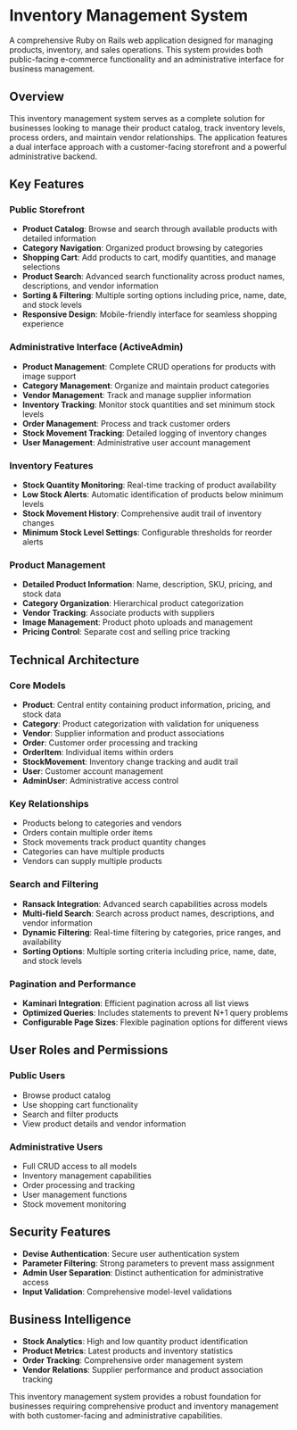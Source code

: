 # Inventory Management System

A comprehensive Ruby on Rails web application designed for managing products, inventory, and sales operations. This system provides both public-facing e-commerce functionality and an administrative interface for business management.

## Overview

This inventory management system serves as a complete solution for businesses looking to manage their product catalog, track inventory levels, process orders, and maintain vendor relationships. The application features a dual interface approach with a customer-facing storefront and a powerful administrative backend.

## Key Features

### Public Storefront
- **Product Catalog**: Browse and search through available products with detailed information
- **Category Navigation**: Organized product browsing by categories
- **Shopping Cart**: Add products to cart, modify quantities, and manage selections
- **Product Search**: Advanced search functionality across product names, descriptions, and vendor information
- **Sorting & Filtering**: Multiple sorting options including price, name, date, and stock levels
- **Responsive Design**: Mobile-friendly interface for seamless shopping experience

### Administrative Interface (ActiveAdmin)
- **Product Management**: Complete CRUD operations for products with image support
- **Category Management**: Organize and maintain product categories
- **Vendor Management**: Track and manage supplier information
- **Inventory Tracking**: Monitor stock quantities and set minimum stock levels
- **Order Management**: Process and track customer orders
- **Stock Movement Tracking**: Detailed logging of inventory changes
- **User Management**: Administrative user account management

### Inventory Features
- **Stock Quantity Monitoring**: Real-time tracking of product availability
- **Low Stock Alerts**: Automatic identification of products below minimum levels
- **Stock Movement History**: Comprehensive audit trail of inventory changes
- **Minimum Stock Level Settings**: Configurable thresholds for reorder alerts

### Product Management
- **Detailed Product Information**: Name, description, SKU, pricing, and stock data
- **Category Organization**: Hierarchical product categorization
- **Vendor Tracking**: Associate products with suppliers
- **Image Management**: Product photo uploads and management
- **Pricing Control**: Separate cost and selling price tracking

## Technical Architecture

### Core Models
- **Product**: Central entity containing product information, pricing, and stock data
- **Category**: Product categorization with validation for uniqueness
- **Vendor**: Supplier information and product associations
- **Order**: Customer order processing and tracking
- **OrderItem**: Individual items within orders
- **StockMovement**: Inventory change tracking and audit trail
- **User**: Customer account management
- **AdminUser**: Administrative access control

### Key Relationships
- Products belong to categories and vendors
- Orders contain multiple order items
- Stock movements track product quantity changes
- Categories can have multiple products
- Vendors can supply multiple products

### Search and Filtering
- **Ransack Integration**: Advanced search capabilities across models
- **Multi-field Search**: Search across product names, descriptions, and vendor information
- **Dynamic Filtering**: Real-time filtering by categories, price ranges, and availability
- **Sorting Options**: Multiple sorting criteria including price, name, date, and stock levels

### Pagination and Performance
- **Kaminari Integration**: Efficient pagination across all list views
- **Optimized Queries**: Includes statements to prevent N+1 query problems
- **Configurable Page Sizes**: Flexible pagination options for different views

## User Roles and Permissions

### Public Users
- Browse product catalog
- Use shopping cart functionality
- Search and filter products
- View product details and vendor information

### Administrative Users
- Full CRUD access to all models
- Inventory management capabilities
- Order processing and tracking
- User management functions
- Stock movement monitoring

## Security Features
- **Devise Authentication**: Secure user authentication system
- **Parameter Filtering**: Strong parameters to prevent mass assignment
- **Admin User Separation**: Distinct authentication for administrative access
- **Input Validation**: Comprehensive model-level validations

## Business Intelligence
- **Stock Analytics**: High and low quantity product identification
- **Product Metrics**: Latest products and inventory statistics
- **Order Tracking**: Comprehensive order management system
- **Vendor Relations**: Supplier performance and product association tracking

This inventory management system provides a robust foundation for businesses requiring comprehensive product and inventory management with both customer-facing and administrative capabilities.